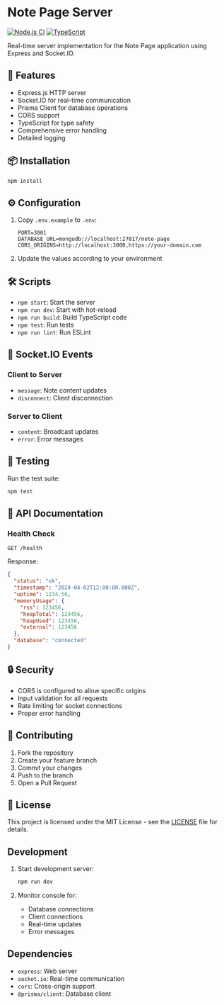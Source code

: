 # Note Page Server

[![Node.js CI](https://github.com/yourusername/note-page/actions/workflows/node.js.yml/badge.svg)](https://github.com/yourusername/note-page/actions/workflows/node.js.yml)
[![TypeScript](https://img.shields.io/badge/TypeScript-007ACC?style=flat&logo=typescript&logoColor=white)](https://www.typescriptlang.org/)

Real-time server implementation for the Note Page application using Express and Socket.IO.

## 🚀 Features

- Express.js HTTP server
- Socket.IO for real-time communication
- Prisma Client for database operations
- CORS support
- TypeScript for type safety
- Comprehensive error handling
- Detailed logging

## 📦 Installation

```bash
npm install
```

## ⚙️ Configuration

1. Copy `.env.example` to `.env`:
   ```env
   PORT=3001
   DATABASE_URL=mongodb://localhost:27017/note-page
   CORS_ORIGINS=http://localhost:3000,https://your-domain.com
   ```

2. Update the values according to your environment

## 🛠️ Scripts

- `npm start`: Start the server
- `npm run dev`: Start with hot-reload
- `npm run build`: Build TypeScript code
- `npm test`: Run tests
- `npm run lint`: Run ESLint

## 🔌 Socket.IO Events

### Client to Server
- `message`: Note content updates
- `disconnect`: Client disconnection

### Server to Client
- `content`: Broadcast updates
- `error`: Error messages

## 🧪 Testing

Run the test suite:
```bash
npm test
```

## 📝 API Documentation

### Health Check
```http
GET /health
```

Response:
```json
{
  "status": "ok",
  "timestamp": "2024-04-02T12:00:00.000Z",
  "uptime": 1234.56,
  "memoryUsage": {
    "rss": 123456,
    "heapTotal": 123456,
    "heapUsed": 123456,
    "external": 123456
  },
  "database": "connected"
}
```

## 🔒 Security

- CORS is configured to allow specific origins
- Input validation for all requests
- Rate limiting for socket connections
- Proper error handling

## 🤝 Contributing

1. Fork the repository
2. Create your feature branch
3. Commit your changes
4. Push to the branch
5. Open a Pull Request

## 📄 License

This project is licensed under the MIT License - see the [LICENSE](../../LICENSE) file for details.

## Development

1. Start development server:
   ```bash
   npm run dev
   ```

2. Monitor console for:
   - Database connections
   - Client connections
   - Real-time updates
   - Error messages

## Dependencies

- `express`: Web server
- `socket.io`: Real-time communication
- `cors`: Cross-origin support
- `@prisma/client`: Database client 